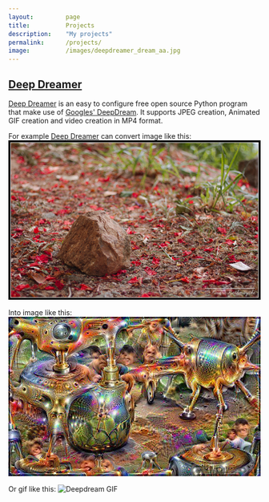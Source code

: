 ```yaml
---
layout:         page
title:          Projects
description:    "My projects"
permalink:      /projects/
image:          /images/deepdreamer_dream_aa.jpg
---
```


## [Deep Dreamer][deepdreamer]

[Deep Dreamer][deepdreamer] is an easy to configure free open source Python program that make use of [Googles' DeepDream](https://github.com/google/deepdream/).
It supports JPEG creation, Animated GIF creation and video creation in MP4 format.

For example [Deep Dreamer][deepdreamer] can convert image like this:
![Original JPEG](/images/deepdreamer_original_a.jpg)

Into image like this:
![Deepdream JPEG](/images/deepdreamer_dream_aa.jpg)

Or gif like this:
![Deepdream GIF](/images/deepdreamer_dream_ab.gif)

[deepdreamer]: https://github.com/kesara/deepdreamer
